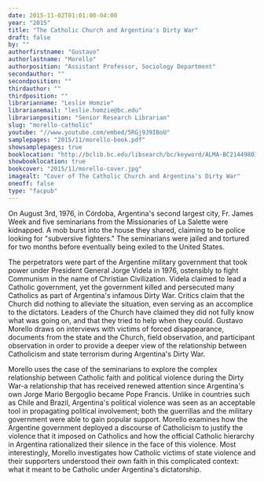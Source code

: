 ```yaml
---
date: 2015-11-02T01:01:00-04:00
year: "2015"
title: "The Catholic Church and Argentina's Dirty War"
draft: false
by: ""
authorfirstname: "Gustavo"
authorlastname: "Morello"
authorposition: "Assistant Professor, Sociology Department"
secondauthor: ""
secondposition: ""
thirdauthor: ""
thirdposition: ""
librarianname: "Leslie Homzie"
librarianemail: "leslie.homzie@bc.edu"
librarianposition: "Senior Research Librarian"
slug: "morello-catholic"
youtube: "//www.youtube.com/embed/5RGj9J9IBoU"
samplepages: "2015/11/morello-book.pdf"
showsamplepages: true
booklocation: "http://bclib.bc.edu/libsearch/bc/keyword/ALMA-BC21449801510001021"
showbooklocation: true
bookcover: "2015/11/morello-cover.jpg"
imagealt: "Cover of The Catholic Church and Argentina's Dirty War"
oneoff: false
type: "facpub"
---
```


On August 3rd, 1976, in Córdoba, Argentina's second largest city, Fr. James Week and five seminarians from the Missionaries of La Salette were kidnapped. A mob burst into the house they shared, claiming to be police looking for "subversive fighters." The seminarians were jailed and tortured for two months before eventually being exiled to the United States.

The perpetrators were part of the Argentine military government that took power under President General Jorge Videla in 1976, ostensibly to fight Communism in the name of Christian Civilization. Videla claimed to lead a Catholic government, yet the government killed and persecuted many Catholics as part of Argentina's infamous Dirty War. Critics claim that the Church did nothing to alleviate the situation, even serving as an accomplice to the dictators. Leaders of the Church have claimed they did not fully know what was going on, and that they tried to help when they could. Gustavo Morello draws on interviews with victims of forced disappearance, documents from the state and the Church, field observation, and participant observation in order to provide a deeper view of the relationship between Catholicism and state terrorism during Argentina's Dirty War.

Morello uses the case of the seminarians to explore the complex relationship between Catholic faith and political violence during the Dirty War-a relationship that has received renewed attention since Argentina's own Jorge Mario Bergoglio became Pope Francis. Unlike in countries such as Chile and Brazil, Argentina's political violence was seen as an acceptable tool in propagating political involvement; both the guerrillas and the military government were able to gain popular support. Morello examines how the Argentine government deployed a discourse of Catholicism to justify the violence that it imposed on Catholics and how the official Catholic hierarchy in Argentina rationalized their silence in the face of this violence. Most interestingly, Morello investigates how Catholic victims of state violence and their supporters understood their own faith in this complicated context: what it meant to be Catholic under Argentina's dictatorship.
